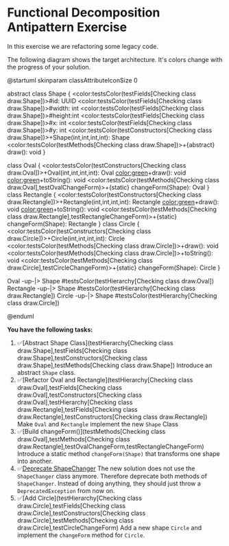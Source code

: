 # Functional Decomposition Antipattern Exercise

In this exercise we are refactoring some legacy code.

The following diagram shows the target architecture. It's colors change with the progress of your solution.

@startuml
skinparam classAttributeIconSize 0

abstract class Shape {
    <color:testsColor(testFields[Checking class draw.Shape])>#id: UUID</color>
    <color:testsColor(testFields[Checking class draw.Shape])>#width: int</color>
    <color:testsColor(testFields[Checking class draw.Shape])>#height:int</color>
    <color:testsColor(testFields[Checking class draw.Shape])>#x: int</color>
    <color:testsColor(testFields[Checking class draw.Shape])>#y: int</color>
    <color:testsColor(testConstructors[Checking class draw.Shape])>+Shape(int,int,int,int): Shape</color>
    <color:testsColor(testMethods[Checking class draw.Shape])>+{abstract} draw(): void</color>
}

class Oval {
    <color:testsColor(testConstructors[Checking class draw.Oval])>+Oval(int,int,int,int): Oval</color>
    <color:green>+draw(): void</color>
    <color:green>+toString(): void</color>
    <color:testsColor(testMethods[Checking class draw.Oval],testOvalChangeForm)>+{static} changeForm(Shape): Oval</color>
}
class Rectangle {
    <color:testsColor(testConstructors[Checking class draw.Rectangle])>+Rectangle(int,int,int,int): Rectangle</color>
    <color:green>+draw(): void</color>
    <color:green>+toString(): void</color>
    <color:testsColor(testMethods[Checking class draw.Rectangle],testRectangleChangeForm)>+{static} changeForm(Shape): Rectangle</color>
}
class Circle {
    <color:testsColor(testConstructors[Checking class draw.Circle])>+Circle(int,int,int,int): Circle</color>
    <color:testsColor(testMethods[Checking class draw.Circle])>+draw(): void</color>
    <color:testsColor(testMethods[Checking class draw.Circle])>+toString(): void</color>
    <color:testsColor(testMethods[Checking class draw.Circle],testCircleChangeForm)>+{static} changeForm(Shape): Circle</color>
}

Oval -up-|> Shape #testsColor(testHierarchy[Checking class draw.Oval])
Rectangle -up-|> Shape #testsColor(testHierarchy[Checking class draw.Rectangle])
Circle -up-|> Shape #testsColor(testHierarchy[Checking class draw.Circle])

@enduml

**You have the following tasks:**

1. ✅[Abstract Shape Class](testHierarchy[Checking class draw.Shape],testFields[Checking class draw.Shape],testConstructors[Checking class draw.Shape],testMethods[Checking class draw.Shape])
Introduce an abstract `Shape` class. 
2. ✅[Refactor Oval and Rectangle](testHierarchy[Checking class draw.Oval],testFields[Checking class draw.Oval],testConstructors[Checking class draw.Oval],testHierarchy[Checking class draw.Rectangle],testFields[Checking class draw.Rectangle],testConstructors[Checking class draw.Rectangle])
Make `Oval` and `Rectangle` implement the new `Shape` Class
3. ✅[Build changeForm()](testMethods[Checking class draw.Oval],testMethods[Checking class draw.Rectangle],testOvalChangeForm,testRectangleChangeForm)
Introduce a static method `changeForm(Shape)` that transforms one shape into another.
4. ✅[Deprecate ShapeChanger](testIfChangeRectangleToOvalThrowsDeprecatedException,testIfChangeOvalToRectangleThrowsDeprecatedException)
The new solution does not use the `ShapeChanger` class anymore. Therefore deprecate both methods of `ShapeChanger`. Instead of doing anything, they should just throw a `DeprecatedException` from now on.
5. ✅[Add Circle](testHierarchy[Checking class draw.Circle],testFields[Checking class draw.Circle],testConstructors[Checking class draw.Circle],testMethods[Checking class draw.Circle],testCircleChangeForm)
Add a new shape `Circle` and implement the `changeForm` method for `Circle`.